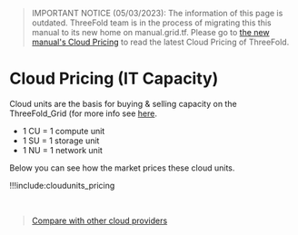 > IMPORTANT NOTICE (05/03/2023): 
The information of this page is outdated. ThreeFold team is in the process of migrating this this manual to its new home on manual.grid.tf. Please go to [the new manual's Cloud Pricing](https://manual.grid.tf/cloud/cloudunits_pricing.html) to read the latest Cloud Pricing of ThreeFold.

# Cloud Pricing (IT Capacity)

Cloud units are the basis for buying & selling capacity on the ThreeFold_Grid (for more info see [here](cloudunits).

- 1 CU = 1 compute unit
- 1 SU = 1 storage unit
- 1 NU = 1 network unit

Below you can see how the market prices these cloud units.

!!!include:cloudunits_pricing


<br>

> [Compare with other cloud providers](cloud_pricing_compare)

